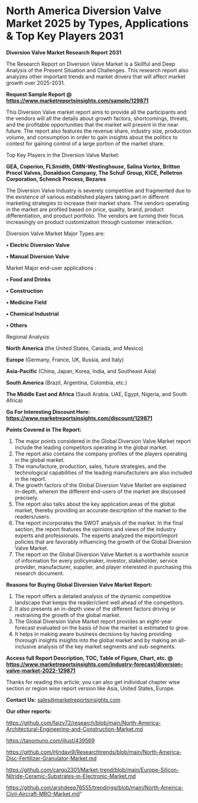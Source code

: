 # North America Diversion Valve Market 2025 by Types, Applications & Top Key Players 2031

<strong>Diversion Valve Market Research Report 2031</strong>

The Research Report on Diversion Valve Market is a Skillful and Deep Analysis of the Present Situation and Challenges. This research report also analyzes other important trends and market drivers that will affect market growth over 2025-2031.

<strong>Request Sample Report @ <a href=https://www.marketreportsinsights.com/sample/129871>https://www.marketreportsinsights.com/sample/129871</a></strong>

This Diversion Valve market report aims to provide all the participants and the vendors will all the details about growth factors, shortcomings, threats, and the profitable opportunities that the market will present in the near future. The report also features the revenue share, industry size, production volume, and consumption in order to gain insights about the politics to contest for gaining control of a large portion of the market share.

Top Key Players in the Diversion Valve Market:

<strong>GEA, Coperion, FLSmidth, DMN-Westinghouse, Salina Vortex, Britton Procol Valves, Donaldson Company, The SchuF Group, KICE, Pelletron Corporation, Schenck Process, Bezares</strong>

The Diversion Valve Industry is severely competitive and fragmented due to the existence of various established players taking part in different marketing strategies to increase their market share. The vendors operating in the market are profiled based on price, quality, brand, product differentiation, and product portfolio. The vendors are turning their focus increasingly on product customization through customer interaction.

Diversion Valve Market Major Types are:

<strong>• Electric Diversion Valve

• Manual Diversion Valve</strong>

Market Major end-user applications :

<strong>• Food and Drinks

• Construction

• Medicine Field

• Chemical Industrial

• Others</strong>

Regional Analysis

</u><strong><b>North America</b></strong> (the United States, Canada, and Mexico)

<strong><b>Europe </b></strong>(Germany, France, UK, Russia, and Italy)

<strong><b>Asia-Pacific</b></strong> (China, Japan, Korea, India, and Southeast Asia)

<strong><b>South America</b></strong> (Brazil, Argentina, Colombia, etc.)

<strong><b>The Middle East and Africa</b></strong> (Saudi Arabia, UAE, Egypt, Nigeria, and South Africa)

<strong>Go For Interesting Discount Here: <a href=https://www.marketreportsinsights.com/discount/129871>https://www.marketreportsinsights.com/discount/129871</a></strong>

<strong>Points Covered in The Report:</strong>
<ol>
  <li>The major points considered in the Global Diversion Valve Market report include the leading competitors operating in the global market.</li>
  <li>The report also contains the company profiles of the players operating in the global market.</li>
  <li>The manufacture, production, sales, future strategies, and the technological capabilities of the leading manufacturers are also included in the report.</li>
  <li>The growth factors of the Global Diversion Valve Market are explained in-depth, wherein the different end-users of the market are discussed precisely.</li>
  <li>The report also talks about the key application areas of the global market, thereby providing an accurate description of the market to the readers/users.</li>
  <li>The report incorporates the SWOT analysis of the market. In the final section, the report features the opinions and views of the industry experts and professionals. The experts analyzed the export/import policies that are favorably influencing the growth of the Global Diversion Valve Market.</li>
  <li>The report on the Global Diversion Valve Market is a worthwhile source of information for every policymaker, investor, stakeholder, service provider, manufacturer, supplier, and player interested in purchasing this research document.</li>
</ol>
<strong>Reasons for Buying Global Diversion Valve Market Report:</strong>

<ol>
  <li>The report offers a detailed analysis of the dynamic competitive landscape that keeps the reader/client well ahead of the competitors.</li>
  <li>It also presents an in-depth view of the different factors driving or restraining the growth of the global market.</li>
  <li>The Global Diversion Valve Market report provides an eight-year forecast evaluated on the basis of how the market is estimated to grow.</li>
  <li>It helps in making aware business decisions by having providing thorough insights insights into the global market and by making an all-inclusive analysis of the key market segments and sub-segments.</li>
</ol>
<strong>Access full Report Description, TOC, Table of Figure, Chart, etc. @ <a href=https://www.marketreportsinsights.com/industry-forecast/diversion-valve-market-2022-129871>https://www.marketreportsinsights.com/industry-forecast/diversion-valve-market-2022-129871</a></strong>


Thanks for reading this article; you can also get individual chapter wise section or region wise report version like Asia, United States, Europe.

<strong>Contact Us:</strong>
sales@marketreportsinsights.com

<strong>Our other reports:</strong>

<a href=https://github.com/faizy72/research/blob/main/North-America-Architectural-Engineering-and-Construction-Market.md>https://github.com/faizy72/research/blob/main/North-America-Architectural-Engineering-and-Construction-Market.md</a>

<a href=https://tanomuno.com/illust/439569>https://tanomuno.com/illust/439569</a>

<a href=https://github.com/Hindavi9/Researchtrends/blob/main/North-America-Disc-Fertilizer-Granulator-Market.md>https://github.com/Hindavi9/Researchtrends/blob/main/North-America-Disc-Fertilizer-Granulator-Market.md</a>

<a href=https://github.com/cargo2301/Market-trend/blob/main/Europe-Silicon-Nitride-Ceramic-Substrates-in-Electronic-Market.md>https://github.com/cargo2301/Market-trend/blob/main/Europe-Silicon-Nitride-Ceramic-Substrates-in-Electronic-Market.md</a>

<a href=https://github.com/arshdeep76555/trendingg/blob/main/North-America-Civil-Aircraft-MRO-Market.md>https://github.com/arshdeep76555/trendingg/blob/main/North-America-Civil-Aircraft-MRO-Market.md</a>"
